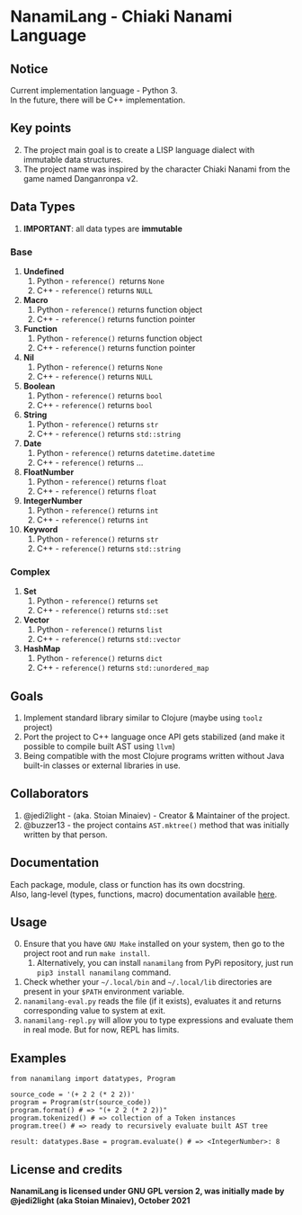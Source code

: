 # NanamiLang - Chiaki Nanami Language

## Notice

Current implementation language - Python 3.  
In the future, there will be C++ implementation.

## Key points

2. The project main goal is to create a LISP language dialect with immutable data structures.
3. The project name was inspired by the character Chiaki Nanami from the game named Danganronpa v2.

## Data Types

1. **IMPORTANT**: all data types are **immutable**

### Base

1. **Undefined**
   1. Python - `reference() `returns `None`
   2. C++ - `reference()` returns `NULL`
2. **Macro**
   1. Python - `reference()` returns function object
   2. C++ - `reference()` returns function pointer
3. **Function**
   1. Python - `reference()` returns function object
   2. C++ - `reference()` returns function pointer
4. **Nil**
   1. Python - `reference()` returns `None`
   2. C++ - `reference()` returns `NULL`
5. **Boolean**
   1. Python - `reference()` returns `bool`
   2. C++ - `reference()` returns `bool`
6. **String**
   1. Python - `reference()` returns `str`
   2. C++ - `reference()` returns `std::string`
7. **Date**
   1. Python - `reference()` returns `datetime.datetime`
   2. C++ - `reference()` returns ...
8. **FloatNumber**
   1. Python - `reference()` returns `float`
   2. C++ - `reference()` returns `float`
9. **IntegerNumber**
   1. Python - `reference()` returns `int`
   2. C++ - `reference()` returns `int`
10. **Keyword**
    1. Python - `reference()` returns `str`
    2. C++ - `reference()` returns `std::string`

### Complex

1. **Set**
   1. Python - `reference()` returns `set`
   2. C++ - `reference()` returns `std::set`
2. **Vector**
   1. Python - `reference()` returns `list`
   2. C++ - `reference()` returns `std::vector`
3. **HashMap**
   1. Python - `reference()` returns `dict`
   2. C++ - `reference()` returns `std::unordered_map`

## Goals

1. Implement standard library similar to Clojure (maybe using `toolz` project)
2. Port the project to C++ language once API gets stabilized (and make it possible to compile built AST using `llvm`)
3. Being compatible with the most Clojure programs written without Java built-in classes or external libraries in use.

## Collaborators

1. @jedi2light - (aka. Stoian Minaiev) - Creator & Maintainer of the project.
2. @buzzer13 - the project contains `AST.mktree()` method that was initially written by that person.

## Documentation

Each package, module, class or function has its own docstring.  
Also, lang-level (types, functions, macro) documentation available [here](https://nanamilang.readthedocs.io/en/latest/).

## Usage

0. Ensure that you have `GNU Make` installed on your system, then go to the project root and run `make install`.
   1. Alternatively, you can install `nanamilang` from PyPi repository, just run `pip3 install nanamilang` command.
1. Check whether your `~/.local/bin` and `~/.local/lib` directories are present in your `$PATH` environment variable.
2. `nanamilang-eval.py` reads the file (if it exists), evaluates it and returns corresponding value to system at exit.
3. `nanamilang-repl.py` will allow you to type expressions and evaluate them in real mode. But for now, REPL has limits.

## Examples

```python3
from nanamilang import datatypes, Program

source_code = '(+ 2 2 (* 2 2))'
program = Program(str(source_code))
program.format() # => "(+ 2 2 (* 2 2))"
program.tokenized() # => collection of a Token instances
program.tree() # => ready to recursively evaluate built AST tree

result: datatypes.Base = program.evaluate() # => <IntegerNumber>: 8
```

## License and credits

**NanamiLang is licensed under GNU GPL version 2, was initially made by @jedi2light (aka Stoian Minaiev), October 2021**